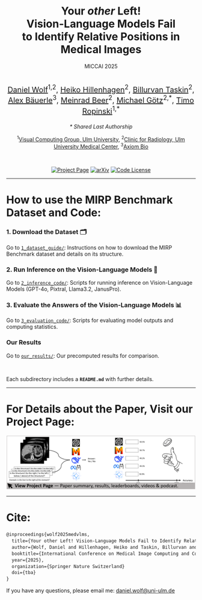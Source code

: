 <div align="center"> 
<h1>Your <i>other</i> Left! <br> Vision-Language Models Fail <br> to Identify Relative Positions in Medical Images</h1>

  <div class="is-size-5">
    MICCAI 2025
  </div>

  <br>
   
  <p style="font-size: 20px;">
      <span class="author-block">
        <a href="https://viscom.uni-ulm.de/members/daniel-wolf/">Daniel Wolf</a><sup>1,2</sup>,</span>
      <span class="author-block">
        <a href="https://www.linkedin.com/in/heiko-hillenhagen/?originalSubdomain=de/">Heiko Hillenhagen</a><sup>2</sup>,</span>
      <span class="author-block">
        <a href="https://www.uniklinik-ulm.de/radiologie-diagnostische-und-interventionelle/team.html">Billurvan Taskin</a><sup>2</sup>,</span>
      <span class="author-block">
        <a href="https://a13x.io/">Alex Bäuerle</a><sup>3</sup>,</span>
      <span class="author-block">
        <a href="https://www.uniklinik-ulm.de/radiologie-diagnostische-und-interventionelle/team/prof-dr-m-beer.html">Meinrad Beer</a><sup>2</sup>,</span>
      <span class="author-block">
        <a href="https://www.uniklinik-ulm.de/radiologie-diagnostische-und-interventionelle/schwerpunkte-sektionen/sektion-experimentelle-radiologie.html">Michael Götz</a><sup>2,*</sup>,</span>
      <span class="author-block">
        <a href="https://viscom.uni-ulm.de/members/timo-ropinski/">Timo Ropinski</a><sup>1,*</sup>
      </span>
  </p>
  <p>
      <em>* Shared Last Authorship</em>
  </p>
  <p>
    <span class="author-block">
      <sup>1</sup><a href="https://viscom.uni-ulm.de/">Visual Computing Group, Ulm University</a>,</span>
    <span class="author-block">
      <sup>2</sup><a href="https://www.uniklinik-ulm.de/en/radiology-diagnostic-and-interventional-radiology.html">Clinic for Radiology, Ulm University Medical Center</a>,</span>
    <span class="author-block">
      <sup>3</sup><a href="https://axi.om/">Axiom Bio</a>
    </span>
  </p>

  <br>

[![Project Page](https://img.shields.io/badge/Project_Page-YourOtherLeft-blue.svg)](https://wolfda95.github.io/your_other_left/)
[![arXiv](https://img.shields.io/badge/arXiv-2508.00549-b31b1b.svg)](https://arxiv.org/abs/2508.00549)
[![Code License](https://img.shields.io/badge/Code_License-MIT-green.svg)](LICENSE)

</div>

---
# How to use the MIRP Benchmark Dataset and Code: 

### 1. Download the Dataset 🗂️  
Go to [`1_dataset_guide/`](1_dataset_guide): Instructions on how to download the MIRP Benchmark dataset and details on its structure.    

### 2. Run Inference on the Vision-Language Models 🚀 
Go to [`2_inference_code/`](2_inference_code): Scripts for running inference on Vision-Language Models (GPT-4o, Pixtral, Llama3.2, JanusPro).  

### 3. Evaluate the Answers of the Vision-Language Models 📊   
Go to [`3_evaluation_code/`](3_evaluation_code): Scripts for evaluating model outputs and computing statistics.

### Our Results
Go to [`our_results/`](our_results): Our precomputed results for comparison. 

<br/>

Each subdirectory includes a **`README.md`** with further details.  

---
# For Details about the Paper, Visit our Project Page: 

[![Project Page](static/GitHub.PNG)](https://wolfda95.github.io/your_other_left/)


---
# Cite: 
```latex
@inproceedings{wolf2025medvlms,
  title={Your other Left! Vision-Language Models Fail to Identify Relative Positions in Medical Images},
  author={Wolf, Daniel and Hillenhagen, Heiko and Taskin, Billurvan and B{\"a}uerle, Alex and Beer, Meinrad and G{\"o}tz, Michael and Ropinski, Timo},
  booktitle={International Conference on Medical Image Computing and Computer-Assisted Intervention -- MICCAI},
  year={2025},
  organization={Springer Nature Switzerland}
  doi={tba}
}
```
If you have any questions, please email me:
[daniel.wolf@uni-ulm.de](mailto:daniel.wolf@uni-ulm.de)
